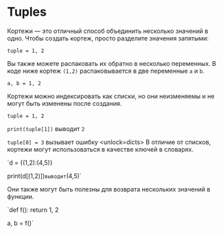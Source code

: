 # Tuples
Кортежи — это отличный способ объединить несколько значений в одно.
Чтобы создать кортеж, просто разделите значения запятыми:

`tuple = 1, 2`

Вы также можете распаковать их обратно в несколько переменных. В коде ниже кортеж `(1,2)` распаковывается в две переменные `a` и `b`.

`a, b = 1, 2`

Кортежи можно индексировать как списки, но они неизменяемы и не могут быть изменены после создания.

`tuple = 1, 2`

`print(tuple[1])`
выводит `2`

`tuple[0] = 3`
вызывает ошибку
<unlock=dicts>
В отличие от списков, кортежи могут использоваться в качестве ключей в словарях.

`d = {(1,2):(4,5)}

print(d[(1,2)])`
выводит `(4,5)`</unlock>

Они также могут быть полезны для возврата нескольких значений в функции.

`def f():
    return 1, 2

a, b = f()`
